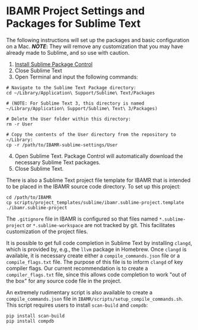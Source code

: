 # IBAMR Project Settings and Packages for Sublime Text

The following instructions will set up the packages and basic configuration on a Mac.
**_NOTE_:** They will remove any customization that you may have already made to Sublime, and so use with caution.
1. [Install Sublime Package Control](https://packagecontrol.io/installation)
2. Close Sublime Text
3. Open Terminal and input the following commands:
```
# Navigate to the Sublime Text Package directory:
cd ~/Library/Application\ Support/Sublime\ Text/Packages

# (NOTE: For Sublime Text 3, this directory is named ~/Library/Application\ Support/Sublime\ Text\ 3/Packages)

# Delete the User folder within this directory:
rm -r User

# Copy the contents of the User directory from the repository to ~/Library:
cp -r /path/to/IBAMR-sublime-settings/User
```
4. Open Sublime Text.
Package Control will automatically download the necessary Sublime Text packages.
5. Close Sublime Text.

There is also a Sublime Text project file template for IBAMR that is intended to be placed in the IBAMR source code directory.  To set up this project:
```
cd /path/to/IBAMR
cp scripts/project_templates/sublime/ibamr.sublime-project.template ./ibamr.sublime-project
```
The `.gitignore` file in IBAMR is configured so that files named `*.sublime-project` or `*.sublime-workspace` are not tracked by git.  This facilitates customization of the project files.

It is possible to get full code completion in Sublime Text by installing `clangd`, which is provided by, e.g., the `llvm` package in Homebrew.
Once `clangd` is available, it is necessary create either a `compile_commands.json` file or a `compile_flags.txt` file.
The purpose of this file is to inform `clangd` of key compiler flags.
Our current recommendation is to create a `compiler_flags.txt` file, since this allows code completion to work "out of the box" for any source code file in the project.

An extremely rudimentary script is also available to create a `compile_commands.json` file in `IBAMR/scripts/setup_compile_commands.sh`.  This script requires users to install `scan-build` and `compdb`:
```
pip install scan-build
pip install compdb
```
